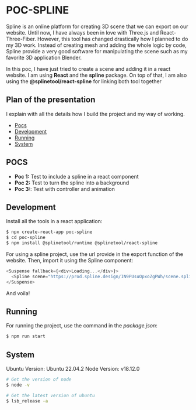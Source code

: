 # POC-SPLINE

Spline is an online platform for creating 3D scene that we can export on our website. Until now, I have always been in love with Three.js and React-Three-Fiber. However, this tool has changed drastically how I planned to do my 3D work. Instead of creating mesh and adding the whole logic by code, Spline provide a very good software for manipulating the scene such as my favorite 3D application Blender.

In this poc, I have just tried to create a scene and adding it in a react website. I am using **React** and the **spline** package. On top of that, I am also using the **@splinetool/react-spline** for linking both tool together

## Plan of the presentation

I explain with all the details how I build the project and my way of working.

- [Pocs](#pocs)
- [Development](#development)
- [Running](#running)
- [System](#system)

## POCS

- **Poc 1:** Test to include a spline in a react component
- **Poc 2:** Test to turn the spline into a background
- **Poc 3:**: Test with controller and animation

## Development

Install all the tools in a react application:

```bash
$ npx create-react-app poc-spline
$ cd poc-spline
$ npm install @splinetool/runtime @splinetool/react-spline
```

For using a spline project, use the url provide in the export function of the website. Then, import it using the Spline component:

```js
<Suspense fallback={<div>Loading...</div>}>
  <Spline scene="https://prod.spline.design/IN9PUsuOpxoZgPWh/scene.splinecode" />
</Suspense>
```

And voila!

## Running

For running the project, use the command in the _package.json_:

```bash
$ npm run start
```

## System

Ubuntu Version: Ubuntu 22.04.2
Node Version: v18.12.0

```bash
# Get the version of node
$ node -v

# Get the latest version of ubuntu
$ lsb_release -a
```
